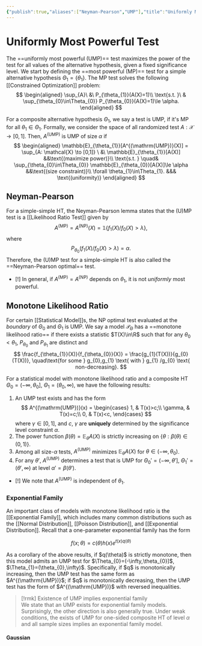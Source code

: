 ```yaml
---
{"publish":true,"aliases":["Neyman-Pearson","UMP"],"title":"Uniformly Most Powerful Test","created":"2025-05-30T02:48:16","modified":"2025-06-04T01:45:31","cssclasses":"","state":"[[%wip]]","sup":["[[Hypothesis Testing]]"],"alias":null,"type":"note"}
---
```



# Uniformly Most Powerful Test

The ==uniformly most powerful (UMP)== test maximizes the power of the test for all values of the alternative hypothesis, given a fixed significance level.
We start by defining the ==most powerful (MP)== test for a simple alternative hypothesis $\Theta_{1} = \{ \theta_{1} \}$. The MP test solves the following [[Constrained Optimization]] problem:
$$
\begin{aligned}
\sup_{A}\ &\  P_{\theta_{1}}(A(X)=1)\\
\text{s.t. }\ & \sup_{\theta_{0}\in\Theta_{0}} P_{\theta_{0}}(A(X)=1)\le \alpha.
\end{aligned}
$$

For a composite alternative hypothesis $\Theta_{1}$, we say a test is UMP, if it's MP for all $\theta_{1}\in\Theta_{1}$. Formally, we consider the space of all randomized test $A: \mathcal{X}\to [0,1]$. Then, $A^{(\mathrm{UMP})}$ is UMP of size $\alpha$ if
$$
\begin{aligned}
\mathbb{E}_{\theta_{1}}[A^{(\mathrm{UMP})}(X)] = \sup_{A: \mathcal{X} \to [0,1]} \ &\ \mathbb{E}_{\theta_{1}}[A(X)] &&\text{(maximize power)}\\
\text{s.t. } \quad& \sup_{\theta_{0}\in\Theta_{0}} \mathbb{E}_{\theta_{0}}[A(X)]\le \alpha &&\text{(size constraint)}\\
\forall \theta_{1}\in\Theta_{1}. &&& \text{(uniformity)}
\end{aligned}
$$

## Neyman-Pearson

For a simple-simple HT, the Neyman-Pearson lemma states that the (U)MP test is a [[Likelihood Ratio Test]] given by
$$
A^{(\mathrm{MP})} = A^{(\mathrm{NP})}(X) = \mathbb{1}\left\{ f_{1}(X) /f_{0}(X) > \lambda \right\},
$$
where
$$
P_{\theta_{0}}(f_{1}(X) / f_{0}(X) > \lambda ) = \alpha.
$$
Therefore, the (U)MP test for a simple-simple HT is also called the ==Neyman-Pearson optimal== test.

- [!] In general, if $A^{(\mathrm{MP})} = A^{(\mathrm{NP})}$ depends on $\theta_{1}$, it is not *uniformly* most powerful.

## Monotone Likelihood Ratio

For certain [[Statistical Model]]s, the NP optimal test evaluated at the *boundary* of $\Theta_{0}$ and $\Theta_{1}$ is UMP.
We say a model $\mathcal{P}_{\Theta}$ has a ==monotone likelihood ratio== if there exists a statistic $T(X)\in\R$ such that for any $\theta_{0}<\theta_{1}$, $P_{\theta_{0}}$ and $P_{\theta_{1}}$ are distinct and
$$
\frac{f_{\theta_{1}}(X)}{f_{\theta_{0}}(X)} = \frac{g_{1}(T(X))}{g_{0}(T(X))}, \quad\text{for some } g_{0},g_{1} \text{ with } g_{1} /g_{0} \text{ non-decreasing}.
$$

For a statistical model with monotone likelihood ratio and a composite HT $\Theta_{0} = (-\infty,\theta_{0}]$, $\Theta_{1} = (\theta_{0},\infty)$, we have the following results:

1. An UMP test exists and has the form
    $$
    A^{(\mathrm{UMP})}(x) = \begin{cases}
    1, & T(x)>c;\\
    \gamma, & T(x)=c;\\
    0, & T(x)<c,
    \end{cases}
    $$
    where $\gamma\in[0,1]$, and $c$, $\gamma$ are **uniquely** determined by the significance level constraint $\alpha$.
2. The power function $\beta(\theta)=\mathbb{E}_{\theta}A(X)$ is strictly increasing on $\{ \theta: \beta(\theta)\in(0,1) \}$.
3. Among all size-$\alpha$ tests, $A^{(\mathrm{UMP})}$ minimizes $\mathbb{E}_{\theta}A(X)$ for $\theta\in(-\infty,\theta_{0})$.
4. For any $\theta'$, $A^{(\mathrm{UMP})}$ determines a test that is UMP for $\Theta_{0}' = (-\infty,\theta']$, $\Theta_{1}' = (\theta',\infty)$ at level $\alpha' = \beta(\theta')$.

- [!] We note that $A^{(\mathrm{UMP})}$ is independent of $\theta_{1}$.

### Exponential Family

An important class of models with monotone likelihood ratio is the [[Exponential Family]], which includes many common distributions such as the [[Normal Distribution]], [[Poisson Distribution]], and [[Exponential Distribution]].
Recall that a one-parameter exponential family has the form
<div class="embed">

$$
f(x ; \theta)=c(\theta) h(x) e^{t(x) q(\theta)}
$$

</div>
As a corollary of the above results, if $q(\theta)$ is strictly monotone, then this model admits an UMP test for $\Theta_{0}=(-\infty,\theta_{0}]$, $\Theta_{1}=(\theta_{0},\infty)$.
Specifically, if $q$ is monotonically increasing, then the UMP test has the same form as $A^{(\mathrm{UMP})}$; if $q$ is monotonically decreasing, then the UMP test has the form of $A^{(\mathrm{UMP})}$ with reversed inequalities.

> [!rmk] Existence of UMP implies exponential family  
> We state that an UMP exists for exponential family models. Surprisingly, the other direction is also generally true. Under weak conditions, the exists of UMP for one-sided composite HT of level $\alpha$ and all sample sizes implies an exponential family model.

#### Gaussian
